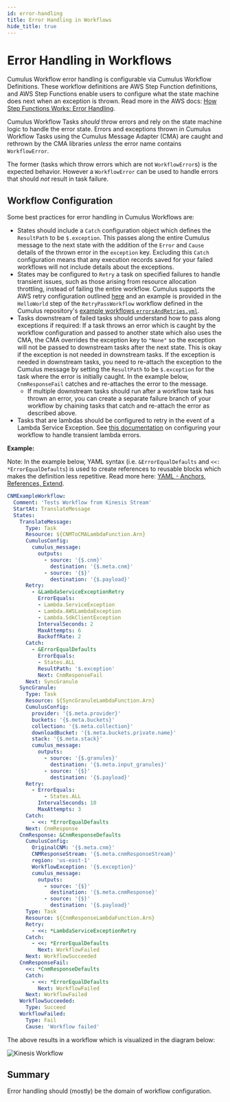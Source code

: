```yaml
---
id: error-handling
title: Error Handling in Workflows
hide_title: true
---
```


# Error Handling in Workflows

Cumulus Workflow error handling is configurable via Cumulus Workflow Definitions. These workflow definitions are AWS Step Function definitions, and AWS Step Functions enable users to configure what the state machine does next when an exception is thrown. Read more in the AWS docs: [How Step Functions Works: Error Handling](https://docs.aws.amazon.com/step-functions/latest/dg/concepts-error-handling.html).

Cumulus Workflow Tasks _should_ throw errors and rely on the state machine logic to handle the error state. Errors and exceptions thrown in Cumulus Workflow Tasks using the Cumulus Message Adapter (CMA) are caught and rethrown by the CMA libraries _unless_ the error name contains `WorkflowError`.

The former (tasks which throw errors which are not `WorkflowError`s) is the expected behavior. However a `WorkflowError` can be used to handle errors that should _not_ result in task failure.

## Workflow Configuration

Some best practices for error handling in Cumulus Workflows are:

* States should include a `Catch` configuration object which defines the `ResultPath` to be `$.exception`. This passes along the entire Cumulus message to the next state with the addition of the `Error` and `Cause` details of the thrown error in the `exception` key. Excluding this `Catch` configuration means that any execution records saved for your failed workflows will not include details about the exceptions.
* States may be configured to `Retry` a task on specified failures to handle transient issues, such as those arising from resource allocation throttling, instead of failing the entire workflow. Cumulus supports the AWS retry configuration outlined [here](https://docs.aws.amazon.com/step-functions/latest/dg/amazon-states-language-errors.html#amazon-states-language-retrying-after-error) and an example is provided in the `HelloWorld` step of the `RetryPassWorkflow` workflow defined in the Cumulus repository's [example workflows `errorsAndRetries.yml`](https://github.com/nasa/cumulus/blob/master/example/workflows/errorsAndRetries.yml).
* Tasks downstream of failed tasks should understand how to pass along exceptions if required: If a task throws an error which is caught by the workflow configuration and passed to another state which also uses the CMA, the CMA overrides the exception key to `"None"` so the exception will not be passed to downstream tasks after the next state. This is okay if the exception is not needed in downstream tasks. If the exception is needed in downstream tasks, you need to re-attach the exception to the Cumulus message by setting the `ResultPath` to be `$.exception` for the task where the error is initially caught. In the example below, `CnmResponseFail` catches and re-attaches the error to the message.
  * If multiple downstream tasks should run after a workflow task has thrown an error, you can create a separate failure branch of your workflow by chaining tasks that catch and re-attach the error as described above.
* Tasks that are lambdas should be configured to retry in the event of a Lambda Service Exception. See [this documentation](https://docs.aws.amazon.com/step-functions/latest/dg/bp-lambda-serviceexception.html) on configuring your workflow to handle transient lambda errors.

**Example:**

Note: In the example below, YAML syntax (i.e. `&ErrorEqualDefaults` and `<<: *ErrorEqualDefaults`) is used to create references to reusable blocks which makes the definition less repetitive. Read more here: [YAML - Anchors, References, Extend](https://blog.daemonl.com/2016/02/yaml.html).


```yaml
CNMExampleWorkflow:
  Comment: 'Tests Workflow from Kinesis Stream'
  StartAt: TranslateMessage
  States:
    TranslateMessage:
      Type: Task
      Resource: ${CNMToCMALambdaFunction.Arn}
      CumulusConfig:
        cumulus_message:
          outputs:
            - source: '{$.cnm}'
              destination: '{$.meta.cnm}'
            - source: '{$}'
              destination: '{$.payload}'
      Retry:
        - &LambdaServiceExceptionRetry
          ErrorEquals:
          - Lambda.ServiceException
          - Lambda.AWSLambdaException
          - Lambda.SdkClientException
          IntervalSeconds: 2
          MaxAttempts: 6
          BackoffRate: 2
      Catch:
        - &ErrorEqualDefaults
          ErrorEquals:
          - States.ALL
          ResultPath: '$.exception'
          Next: CnmResponseFail
      Next: SyncGranule
    SyncGranule:
      Type: Task
      Resource: ${SyncGranuleLambdaFunction.Arn}
      CumulusConfig:
        provider: '{$.meta.provider}'
        buckets: '{$.meta.buckets}'
        collection: '{$.meta.collection}'
        downloadBucket: '{$.meta.buckets.private.name}'
        stack: '{$.meta.stack}'
        cumulus_message:
          outputs:
            - source: '{$.granules}'
              destination: '{$.meta.input_granules}'
            - source: '{$}'
              destination: '{$.payload}'
      Retry:
        - ErrorEquals:
            - States.ALL
          IntervalSeconds: 10
          MaxAttempts: 3
      Catch:
        - <<: *ErrorEqualDefaults
      Next: CnmResponse
    CnmResponse: &CnmResponseDefaults
      CumulusConfig:
        OriginalCNM: '{$.meta.cnm}'
        CNMResponseStream: '{$.meta.cnmResponseStream}'
        region: 'us-east-1'
        WorkflowException: '{$.exception}'
        cumulus_message:
          outputs:
            - source: '{$}'
              destination: '{$.meta.cnmResponse}'
            - source: '{$}'
              destination: '{$.payload}'
      Type: Task
      Resource: ${CnmResponseLambdaFunction.Arn}
      Retry:
        - <<: *LambdaServiceExceptionRetry
      Catch:
        - <<: *ErrorEqualDefaults
          Next: WorkflowFailed
      Next: WorkflowSucceeded
    CnmResponseFail:
      <<: *CnmResponseDefaults
      Catch:
        - <<: *ErrorEqualDefaults
          Next: WorkflowFailed
      Next: WorkflowFailed
    WorkflowSucceeded:
      Type: Succeed
    WorkflowFailed:
      Type: Fail
      Cause: 'Workflow failed'
```

The above results in a workflow which is visualized in the diagram below:

![Kinesis Workflow](assets/kinesis-workflow.png)

## Summary

Error handling should (mostly) be the domain of workflow configuration.
